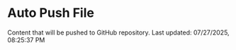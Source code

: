 # Auto Push File

Content that will be pushed to GitHub repository.
Last updated: 07/27/2025, 08:25:37 PM
